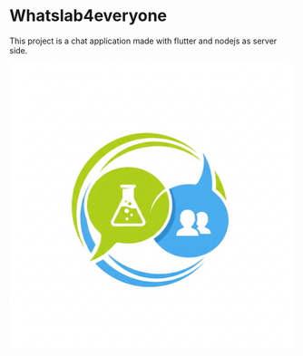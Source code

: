 
# Whatslab4everyone

This project is a chat application made with flutter and nodejs as server side.

![Logo](logo.png)

